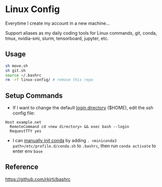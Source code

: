 # Linux Config

Everytime I create my account in a new machine...

Support aliases as my daily coding tools for Linux commands, git, conda, tmux, nvidia-smi, slurm, tensorboard, jupyter, etc. 

## Usage
```bash
sh move.sh
sh git.sh
source ~/.bashrc
rm -rf linux-config/ # remove this repo
```

## Setup Commands
- If I want to change the default [login directory](https://serverfault.com/a/167439) ($HOME), edit the ssh config file:
```
Host example.net
  RemoteCommand cd <new directory> && exec bash --login
  RequestTTY yes
```
- I can [manually init conda](https://askubuntu.com/a/1080052) by adding `. <miniconda3 path>/etc/profile.d/conda.sh` to `.bashrc`, then run `conda activate` to enter env `base`


## Reference
https://github.com/rkirti/bashrc

